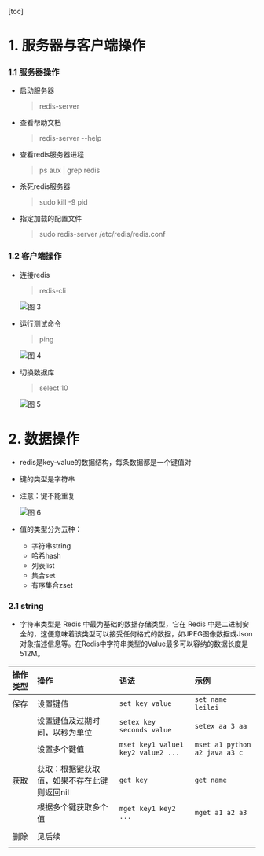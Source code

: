 [toc]
# 1. 服务器与客户端操作

### 1.1 服务器操作

   + 启动服务器
     >redis-server

   + 查看帮助文档
     >redis-server --help

   + 查看redis服务器进程
     >ps aux | grep redis

   + 杀死redis服务器
     >sudo kill -9 pid

   + 指定加载的配置文件
     >sudo redis-server /etc/redis/redis.conf

### 1.2 客户端操作
   + 连接redis
      >redis-cli

      ![图 3](https://cdn.jsdelivr.net/gh/PIAOIII/notes_static/imgs/1.2%20redis%E6%93%8D%E4%BD%9C-redis%E5%AE%A2%E6%88%B7%E7%AB%AF%E8%BF%9E%E6%8E%A5%E6%9C%8D%E5%8A%A1%E5%99%A8.png)  


   + 运⾏测试命令
      >ping

      ![图 4](https://cdn.jsdelivr.net/gh/PIAOIII/notes_static/imgs/1.2%20redis%E6%93%8D%E4%BD%9C-redis%E5%AE%A2%E6%88%B7%E7%AB%AF%E8%BF%90%E8%A1%8Cping%E6%B5%8B%E8%AF%95%E5%91%BD%E4%BB%A4.png)  

   + 切换数据库
      >select 10

      ![图 5](https://cdn.jsdelivr.net/gh/PIAOIII/notes_static/imgs/1.2%20redis%E6%93%8D%E4%BD%9C-redis%E5%88%87%E6%8D%A2%E6%95%B0%E6%8D%AE%E5%BA%93.png)  

# 2. 数据操作
+ redis是key-value的数据结构，每条数据都是⼀个键值对
+ 键的类型是字符串
+ 注意：键不能重复

    ![图 6](https://cdn.jsdelivr.net/gh/PIAOIII/notes_static/imgs/1.2%20redis%E6%93%8D%E4%BD%9C-redis%E6%95%B0%E6%8D%AE%E7%BB%93%E6%9E%84.png)  

+ 值的类型分为五种：
  + 字符串string
  + 哈希hash
  + 列表list
  + 集合set
  + 有序集合zset

### 2.1 string
+ 字符串类型是 Redis 中最为基础的数据存储类型，它在 Redis 中是二进制安全的，这便意味着该类型可以接受任何格式的数据，如JPEG图像数据或Json对象描述信息等。在Redis中字符串类型的Value最多可以容纳的数据长度是512M。

|操作类型|操作|语法|示例|
|:--------|:---|:----|:----|
|保存|设置键值|`set key value`|`set name leilei`|
||设置键值及过期时间，以秒为单位|`setex key seconds value`|`setex aa 3 aa`|
||设置多个键值|`mset key1 value1 key2 value2 ...`|`mset a1 python a2 java a3 c`|
|   |   |   |   |
|获取|获取：根据键获取值，如果不存在此键则返回nil|`get key`|`get name`|
||根据多个键获取多个值|`mget key1 key2 ...`|`mget a1 a2 a3`|
|   |   |   |   |
|删除|见后续|   |   |
|   |   |   |   |

